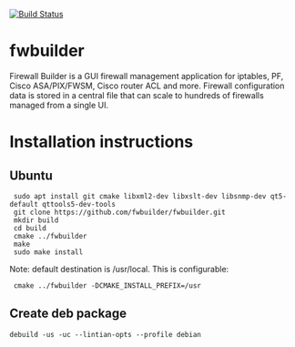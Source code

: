 [![Build Status](https://travis-ci.com/fwbuilder/fwbuilder.svg?branch=master)](https://travis-ci.com/fwbuilder/fwbuilder)

fwbuilder
=========

Firewall Builder is a GUI firewall management application for iptables, PF, Cisco ASA/PIX/FWSM, Cisco router ACL and more. Firewall configuration data is stored in a central file that can scale to hundreds of firewalls managed from a single UI.


Installation instructions
=========================


Ubuntu
---------
```
 sudo apt install git cmake libxml2-dev libxslt-dev libsnmp-dev qt5-default qttools5-dev-tools
 git clone https://github.com/fwbuilder/fwbuilder.git
 mkdir build
 cd build
 cmake ../fwbuilder
 make
 sudo make install
```
Note: default destination is /usr/local. This is configurable:
```
 cmake ../fwbuilder -DCMAKE_INSTALL_PREFIX=/usr
```

Create deb package
---------
```
debuild -us -uc --lintian-opts --profile debian
```
